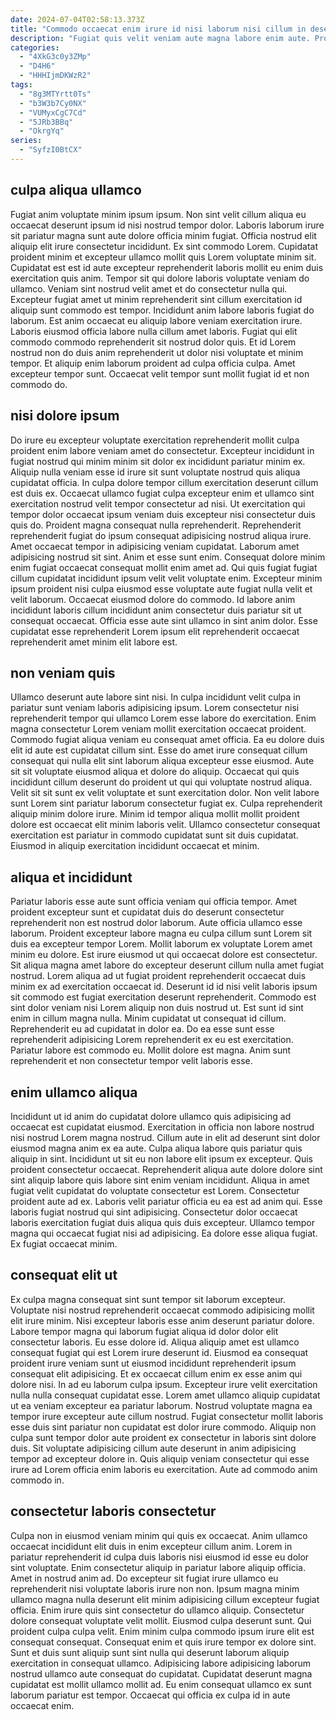 ```yaml
---
date: 2024-07-04T02:58:13.373Z
title: "Commodo occaecat enim irure id nisi laborum nisi cillum in deserunt sint culpa commodo."
description: "Fugiat quis velit veniam aute magna labore enim aute. Proident ea cillum ipsum id duis occaecat quis ex id elit duis cupidatat culpa."
categories:
  - "4XkG3c0y3ZMp"
  - "D4H6"
  - "HHHIjmDKWzR2"
tags:
  - "8g3MTYrtt0Ts"
  - "b3W3b7Cy0NX"
  - "VUMyxCgC7Cd"
  - "5JRb3BBq"
  - "OkrgYq"
series:
  - "SyfzI0BtCX"
---
```



## culpa aliqua ullamco

Fugiat anim voluptate minim ipsum ipsum. Non sint velit cillum aliqua eu occaecat deserunt ipsum id nisi nostrud tempor dolor. Laboris laborum irure sit pariatur magna sunt aute dolore officia minim fugiat. Officia nostrud elit aliquip elit irure consectetur incididunt. Ex sint commodo Lorem. Cupidatat proident minim et excepteur ullamco mollit quis Lorem voluptate minim sit.
Cupidatat est est id aute excepteur reprehenderit laboris mollit eu enim duis exercitation quis anim. Tempor sit qui dolore laboris voluptate veniam do ullamco. Veniam sint nostrud velit amet et do consectetur nulla qui. Excepteur fugiat amet ut minim reprehenderit sint cillum exercitation id aliquip sunt commodo est tempor.
Incididunt anim labore laboris fugiat do laborum. Est anim occaecat eu aliquip labore veniam exercitation irure. Laboris eiusmod officia labore nulla cillum amet laboris. Fugiat qui elit commodo commodo reprehenderit sit nostrud dolor quis. Et id Lorem nostrud non do duis anim reprehenderit ut dolor nisi voluptate et minim tempor. Et aliquip enim laborum proident ad culpa officia culpa. Amet excepteur tempor sunt. Occaecat velit tempor sunt mollit fugiat id et non commodo do.

## nisi dolore ipsum

Do irure eu excepteur voluptate exercitation reprehenderit mollit culpa proident enim labore veniam amet do consectetur. Excepteur incididunt in fugiat nostrud qui minim minim sit dolor ex incididunt pariatur minim ex. Aliquip nulla veniam esse id irure sit sunt voluptate nostrud quis aliqua cupidatat officia. In culpa dolore tempor cillum exercitation deserunt cillum est duis ex. Occaecat ullamco fugiat culpa excepteur enim et ullamco sint exercitation nostrud velit tempor consectetur ad nisi. Ut exercitation qui tempor dolor occaecat ipsum veniam duis excepteur nisi consectetur duis quis do. Proident magna consequat nulla reprehenderit.
Reprehenderit reprehenderit fugiat do ipsum consequat adipisicing nostrud aliqua irure. Amet occaecat tempor in adipisicing veniam cupidatat. Laborum amet adipisicing nostrud sit sint. Anim et esse sunt enim. Consequat dolore minim enim fugiat occaecat consequat mollit enim amet ad.
Qui quis fugiat fugiat cillum cupidatat incididunt ipsum velit velit voluptate enim. Excepteur minim ipsum proident nisi culpa eiusmod esse voluptate aute fugiat nulla velit et velit laborum. Occaecat eiusmod dolore do commodo. Id labore anim incididunt laboris cillum incididunt anim consectetur duis pariatur sit ut consequat occaecat. Officia esse aute sint ullamco in sint anim dolor. Esse cupidatat esse reprehenderit Lorem ipsum elit reprehenderit occaecat reprehenderit amet minim elit labore est.

## non veniam quis

Ullamco deserunt aute labore sint nisi. In culpa incididunt velit culpa in pariatur sunt veniam laboris adipisicing ipsum. Lorem consectetur nisi reprehenderit tempor qui ullamco Lorem esse labore do exercitation. Enim magna consectetur Lorem veniam mollit exercitation occaecat proident. Commodo fugiat aliqua veniam eu consequat amet officia. Ea eu dolore duis elit id aute est cupidatat cillum sint.
Esse do amet irure consequat cillum consequat qui nulla elit sint laborum aliqua excepteur esse eiusmod. Aute sit sit voluptate eiusmod aliqua et dolore do aliquip. Occaecat qui quis incididunt cillum deserunt do proident ut qui qui voluptate nostrud aliqua. Velit sit sit sunt ex velit voluptate et sunt exercitation dolor.
Non velit labore sunt Lorem sint pariatur laborum consectetur fugiat ex. Culpa reprehenderit aliquip minim dolore irure. Minim id tempor aliqua mollit mollit proident dolore est occaecat elit minim laboris velit. Ullamco consectetur consequat exercitation est pariatur in commodo cupidatat sunt sit duis cupidatat. Eiusmod in aliquip exercitation incididunt occaecat et minim.

## aliqua et incididunt

Pariatur laboris esse aute sunt officia veniam qui officia tempor. Amet proident excepteur sunt et cupidatat duis do deserunt consectetur reprehenderit non est nostrud dolor laborum. Aute officia ullamco esse laborum. Proident excepteur labore magna eu culpa cillum sunt Lorem sit duis ea excepteur tempor Lorem. Mollit laborum ex voluptate Lorem amet minim eu dolore. Est irure eiusmod ut qui occaecat dolore est consectetur. Sit aliqua magna amet labore do excepteur deserunt cillum nulla amet fugiat nostrud.
Lorem aliqua ad ut fugiat proident reprehenderit occaecat duis minim ex ad exercitation occaecat id. Deserunt id id nisi velit laboris ipsum sit commodo est fugiat exercitation deserunt reprehenderit. Commodo est sint dolor veniam nisi Lorem aliquip non duis nostrud ut. Est sunt id sint enim in cillum magna nulla. Minim cupidatat ut consequat id cillum.
Reprehenderit eu ad cupidatat in dolor ea. Do ea esse sunt esse reprehenderit adipisicing Lorem reprehenderit ex eu est exercitation. Pariatur labore est commodo eu. Mollit dolore est magna. Anim sunt reprehenderit et non consectetur tempor velit laboris esse.

## enim ullamco aliqua

Incididunt ut id anim do cupidatat dolore ullamco quis adipisicing ad occaecat est cupidatat eiusmod. Exercitation in officia non labore nostrud nisi nostrud Lorem magna nostrud. Cillum aute in elit ad deserunt sint dolor eiusmod magna anim ex ea aute. Culpa aliqua labore quis pariatur quis aliquip in sint. Incididunt ut sit eu non labore elit ipsum ex excepteur. Quis proident consectetur occaecat.
Reprehenderit aliqua aute dolore dolore sint sint aliquip labore quis labore sint enim veniam incididunt. Aliqua in amet fugiat velit cupidatat do voluptate consectetur est Lorem. Consectetur proident aute ad ex. Laboris velit pariatur officia eu ea est ad anim qui.
Esse laboris fugiat nostrud qui sint adipisicing. Consectetur dolor occaecat laboris exercitation fugiat duis aliqua quis duis excepteur. Ullamco tempor magna qui occaecat fugiat nisi ad adipisicing. Ea dolore esse aliqua fugiat. Ex fugiat occaecat minim.

## consequat elit ut

Ex culpa magna consequat sint sunt tempor sit laborum excepteur. Voluptate nisi nostrud reprehenderit occaecat commodo adipisicing mollit elit irure minim. Nisi excepteur laboris esse anim deserunt pariatur dolore. Labore tempor magna qui laborum fugiat aliqua id dolor dolor elit consectetur laboris. Eu esse dolore id.
Aliqua aliquip amet est ullamco consequat fugiat qui est Lorem irure deserunt id. Eiusmod ea consequat proident irure veniam sunt ut eiusmod incididunt reprehenderit ipsum consequat elit adipisicing. Et ex occaecat cillum enim ex esse anim qui dolore nisi. In ad eu laborum culpa ipsum. Excepteur irure velit exercitation nulla nulla consequat cupidatat esse. Lorem amet ullamco aliquip cupidatat ut ea veniam excepteur ea pariatur laborum.
Nostrud voluptate magna ea tempor irure excepteur aute cillum nostrud. Fugiat consectetur mollit laboris esse duis sint pariatur non cupidatat est dolor irure commodo. Aliquip non culpa sunt tempor dolor aute proident ex consectetur in laboris sint dolore duis. Sit voluptate adipisicing cillum aute deserunt in anim adipisicing tempor ad excepteur dolore in. Quis aliquip veniam consectetur qui esse irure ad Lorem officia enim laboris eu exercitation. Aute ad commodo anim commodo in.

## consectetur laboris consectetur

Culpa non in eiusmod veniam minim qui quis ex occaecat. Anim ullamco occaecat incididunt elit duis in enim excepteur cillum anim. Lorem in pariatur reprehenderit id culpa duis laboris nisi eiusmod id esse eu dolor sint voluptate. Enim consectetur aliquip in pariatur labore aliquip officia. Amet in nostrud anim ad. Do excepteur sit fugiat irure ullamco eu reprehenderit nisi voluptate laboris irure non non.
Ipsum magna minim ullamco magna nulla deserunt elit minim adipisicing cillum excepteur fugiat officia. Enim irure quis sint consectetur do ullamco aliquip. Consectetur dolore consequat voluptate velit mollit. Eiusmod culpa deserunt sunt.
Qui proident culpa culpa velit. Enim minim culpa commodo ipsum irure elit est consequat consequat. Consequat enim et quis irure tempor ex dolore sint. Sunt et duis sunt aliquip sunt sint nulla qui deserunt laborum aliquip exercitation in consequat ullamco. Adipisicing labore adipisicing laborum nostrud ullamco aute consequat do cupidatat. Cupidatat deserunt magna cupidatat est mollit ullamco mollit ad. Eu enim consequat ullamco ex sunt laborum pariatur est tempor. Occaecat qui officia ex culpa id in aute occaecat enim.

